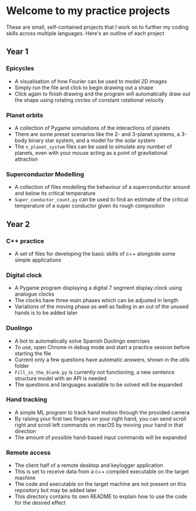 # Welcome to my practice projects

These are small, self-contained projects that I work on to further my coding skills across multiple languages. Here's an outline of each project

## Year 1

### Epicycles

- A visualisation of how Fourier can be used to model 2D images
- Simply run the file and click to begin drawing out a shape
- Click again to finish drawing and the program will automatically draw out the shape using rotating circles of constant rotational velocity

### Planet orbits

- A collection of Pygame simulations of the interactions of planets
- There are some preset scenarios like the 2- and 3-planet systems, a 3-body binary star system, and a model for the solar system
- The `n_planet_system` files can be used to simulate any number of planets, even with your mouse acting as a point of gravitational attraction

### Superconductor Modelling

- A collection of files modelling the behaviour of a superconductor around and below its critical temperature
- `Super_conductor_count.py` can be used to find an estimate of the critical temperature of a super conductor given its rough composition

## Year 2

### C++ practice

- A set of files for developing the basic skills of c++ alongside some simple applications

### Digital clock

- A Pygame program displaying a digital 7 segment display clock using analogue clocks
- The clocks have three main phases which can be adjusted in length
- Variations of the moving phase as well as fading in an out of the unused hands is to be added later

### Duolingo

- A bot to automatically solve Spanish Duolingo exercises
- To use, open Chrome in debug mode and start a practice session before starting the file
- Current only a few questions have automatic answers, shown in the utils folder
- `Fill_in_the_blank.py` is currently not functioning, a new sentence structure model with an API is needed
- The questions and languages available to be solved will be expanded

### Hand tracking

- A simple ML program to track hand motion through the provided camera
- By raising your first two fingers on your right hand, you can send scroll right and scroll left commands on macOS by moving your hand in that direction
- The amount of possible hand-based input commands will be expanded

### Remote access

- The client half of a remote desktop and keylogger application
- This is set to receive data from a c++ compiled executable on the target machine
- The code and executable on the target machine are not present on this repository but may be added later
- This directory contains its own README to explain how to use the code for the desired effect
